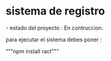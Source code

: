 <h1>sistema de registro</h1>
- estado del proyecto : En contruccion.

para ejecutar el sistema debes poner :

"""npm install ract"""
